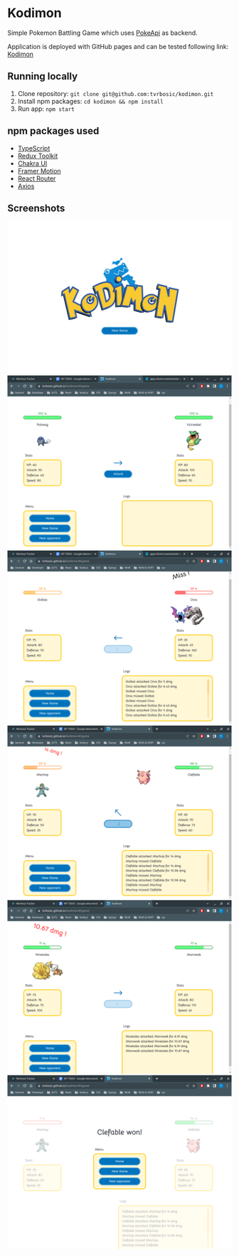 # Kodimon

Simple Pokemon Battling Game which uses [PokeApi](https://pokeapi.co/docs/v2) as backend.

Application is deployed with GitHub pages and can be tested following link: [Kodimon](https://tvrbosic.github.io/kodimon/)

## Running locally

1. Clone repository: `git clone git@github.com:tvrbosic/kodimon.git`
2. Install npm packages: `cd kodimon && npm install`
3. Run app: `npm start`

## npm packages used

- [TypeScript](https://www.typescriptlang.org/)
- [Redux Toolkit](https://redux-toolkit.js.org/)
- [Chakra UI](https://chakra-ui.com/)
- [Framer Motion](https://www.framer.com/)
- [React Router](https://reactrouter.com/)
- [Axios](https://axios-http.com/)

## Screenshots

![Kodimon 1](/src/assets/screenshots/Kodimon_1.png?raw=true 'Kodimon 1')
![Kodimon 2](/src/assets/screenshots/Kodimon_2.png?raw=true 'Kodimon 2')
![Kodimon 3](/src/assets/screenshots/Kodimon_3.png?raw=true 'Kodimon 3')
![Kodimon 4](/src/assets/screenshots/Kodimon_4.png?raw=true 'Kodimon 4')
![Kodimon 5](/src/assets/screenshots/Kodimon_5.png?raw=true 'Kodimon 5')
![Kodimon 5](/src/assets/screenshots/Kodimon_6.png?raw=true 'Kodimon 5')

